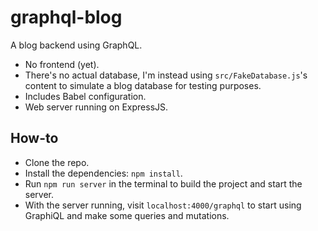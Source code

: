 # graphql-blog

A blog backend using GraphQL.

- No frontend (yet).
- There's no actual database, I'm instead using `src/FakeDatabase.js`'s content to simulate a blog database for testing purposes.
- Includes Babel configuration.
- Web server running on ExpressJS.

## How-to

- Clone the repo.
- Install the dependencies: `npm install`.
- Run `npm run server` in the terminal to build the project and start the server.
- With the server running, visit `localhost:4000/graphql` to start using GraphiQL and make some queries and mutations.

